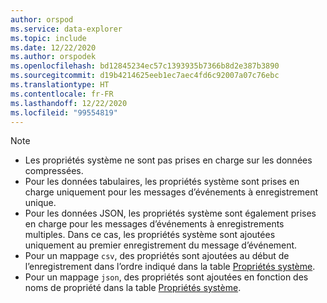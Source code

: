 ```yaml
---
author: orspod
ms.service: data-explorer
ms.topic: include
ms.date: 12/22/2020
ms.author: orspodek
ms.openlocfilehash: bd12845234ec57c1393935b7366b8d2e387b3890
ms.sourcegitcommit: d19b4214625eeb1ec7aec4fd6c92007a07c76ebc
ms.translationtype: HT
ms.contentlocale: fr-FR
ms.lasthandoff: 12/22/2020
ms.locfileid: "99554819"
---
```

> [!NOTE]
> * Les propriétés système ne sont pas prises en charge sur les données compressées.
> * Pour les données tabulaires, les propriétés système sont prises en charge uniquement pour les messages d’événements à enregistrement unique.
> * Pour les données JSON, les propriétés système sont également prises en charge pour les messages d’événements à enregistrements multiples. Dans ce cas, les propriétés système sont ajoutées uniquement au premier enregistrement du message d’événement. 
> * Pour un mappage `csv`, des propriétés sont ajoutées au début de l’enregistrement dans l’ordre indiqué dans la table [Propriétés système](../ingest-data-event-hub-overview.md#system-properties).
> * Pour un mappage `json`, des propriétés sont ajoutées en fonction des noms de propriété dans la table [Propriétés système](../ingest-data-event-hub-overview.md#system-properties).
